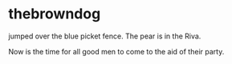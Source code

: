 # thebrowndog
jumped over the blue picket fence.  The pear is in the Riva.

Now is the time for all good men to come to the aid of their party.	
